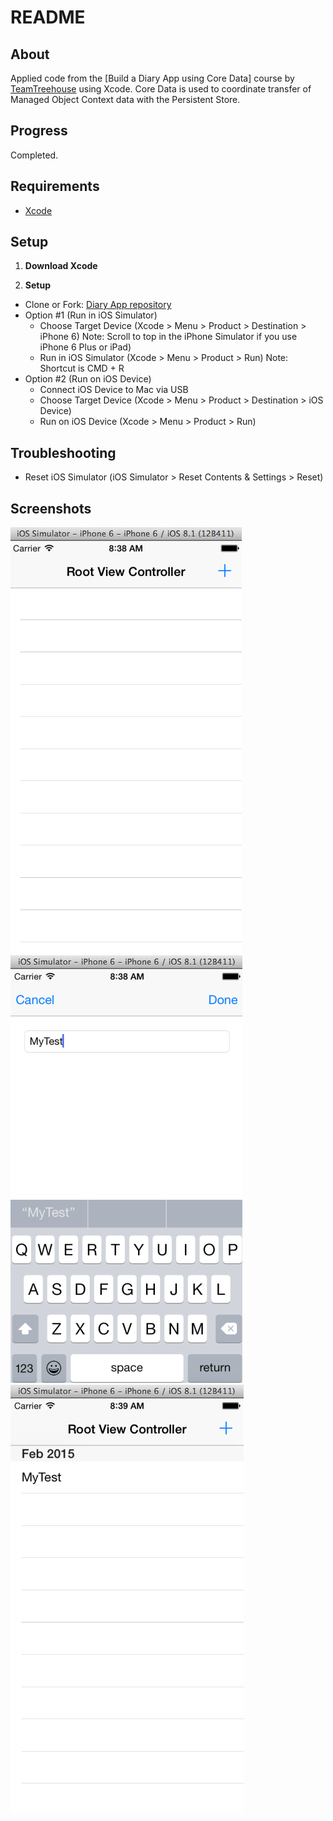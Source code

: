 README
============

About
-------

Applied code from the [Build a Diary App using Core Data] course by [TeamTreehouse](https://teamtreehouse.com/subscribe/plans?trial=yes&referrer=lukeschoen&utm_source=Referral%20Program&utm_medium=url&utm_campaign=Referral%20URL) using Xcode. Core Data is used to coordinate transfer of Managed Object Context data with the Persistent Store.

Progress
-------

Completed.

Requirements
-------

* [Xcode](https://developer.apple.com/xcode/downloads/)

Setup
-------

1. **Download Xcode**

2. **Setup**
  * Clone or Fork: [Diary App repository](https://github.com/ltfschoen/diary.git)
  * Option #1 (Run in iOS Simulator)
    - Choose Target Device (Xcode > Menu > Product > Destination > iPhone 6)
      Note: Scroll to top in the iPhone Simulator if you use iPhone 6 Plus or iPad)
    - Run in iOS Simulator (Xcode > Menu > Product > Run)
      Note: Shortcut is CMD + R
  * Option #2 (Run on iOS Device)
    - Connect iOS Device to Mac via USB
    - Choose Target Device (Xcode > Menu > Product > Destination > iOS Device)
    - Run on iOS Device (Xcode > Menu > Product > Run)

Troubleshooting
-------

* Reset iOS Simulator (iOS Simulator > Reset Contents & Settings > Reset)

Screenshots
-------

![ScreenShot1](Screenshots/screenshot1.png)![ScreenShot2](Screenshots/screenshot2.png)![ScreenShot3](Screenshots/screenshot3.png)

